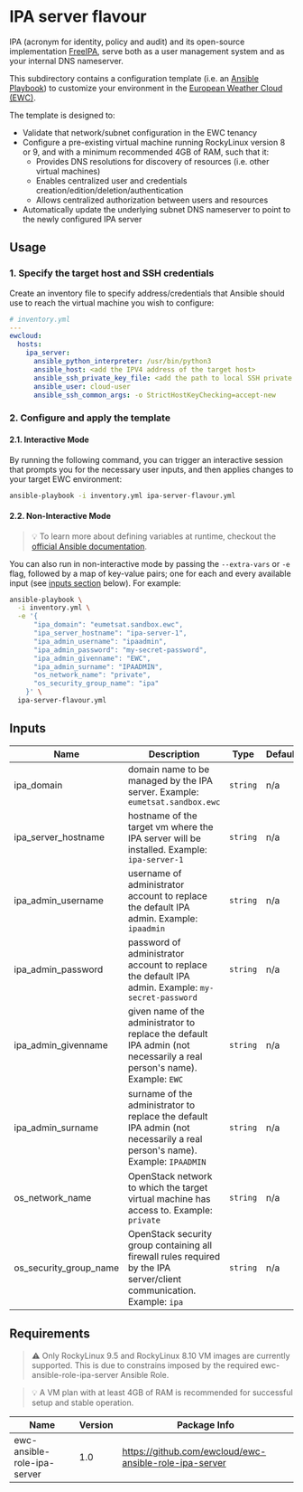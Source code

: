 # IPA server flavour
IPA (acronym for identity, policy and audit) and its open-source 
implementation [FreeIPA](https://www.freeipa.org/page/Main_Page), serve
both as a user management system and as your internal DNS nameserver.

This subdirectory contains a configuration template
(i.e. an [Ansible Playbook](https://docs.ansible.com/ansible/latest/playbook_guide/playbooks.html))
to customize your environment in the
[European Weather Cloud (EWC)](https://europeanweather.cloud/).

The template is designed to:
* Validate that network/subnet configuration in the EWC tenancy
* Configure a pre-existing virtual machine running RockyLinux version 8 or 9,
and with a minimum recommended 4GB of RAM, such that it:
  * Provides DNS resolutions for discovery of resources (i.e. other virtual
  machines)
  * Enables centralized user and credentials creation/edition/deletion/authentication
  * Allows centralized authorization between users and resources
* Automatically update the underlying subnet DNS nameserver to point to the
newly configured IPA server

## Usage

### 1. Specify the target host and SSH credentials
Create an inventory file to specify address/credentials that Ansible should use
to reach the virtual machine you wish to configure:

```yaml
# inventory.yml
---
ewcloud:
  hosts:
    ipa_server:
      ansible_python_interpreter: /usr/bin/python3
      ansible_host: <add the IPV4 address of the target host>
      ansible_ssh_private_key_file: <add the path to local SSH private key file>
      ansible_user: cloud-user 
      ansible_ssh_common_args: -o StrictHostKeyChecking=accept-new
```

### 2. Configure and apply the template

#### 2.1. Interactive Mode

By running the following command, you can trigger an interactive session that
prompts you for the necessary user inputs, and then applies changes to your
target EWC environment:

```bash
ansible-playbook -i inventory.yml ipa-server-flavour.yml
```

#### 2.2. Non-Interactive Mode

>💡 To learn more about defining variables at runtime, checkout the
[official Ansible documentation](https://docs.ansible.com/ansible/latest/playbook_guide/playbooks_variables.html).

You can also run in non-interactive mode by passing the
`--extra-vars` or `-e` flag, followed by a map of  key-value pairs; one for
each and every available input (see [inputs section](#inputs) below). For
example:

```bash
ansible-playbook \
  -i inventory.yml \
  -e '{
      "ipa_domain": "eumetsat.sandbox.ewc",
      "ipa_server_hostname": "ipa-server-1",
      "ipa_admin_username": "ipaadmin",
      "ipa_admin_password": "my-secret-password",
      "ipa_admin_givenname": "EWC",
      "ipa_admin_surname": "IPAADMIN",
      "os_network_name": "private",
      "os_security_group_name": "ipa"
    }' \
  ipa-server-flavour.yml
```

## Inputs

| Name | Description | Type | Default | Required |
|------|-------------|------|---------|----------|
| ipa_domain | domain name to be managed by the IPA server. Example: `eumetsat.sandbox.ewc` | `string` | n/a | yes |
| ipa_server_hostname | hostname of the target vm where the IPA server will be installed. Example: `ipa-server-1` | `string`| n/a | yes |
| ipa_admin_username | username of administrator account to replace the default IPA admin. Example: `ipaadmin` | `string` | n/a | yes |
| ipa_admin_password | password of administrator account to replace the default IPA admin. Example: `my-secret-password` | `string` | n/a | yes |
| ipa_admin_givenname | given name of the administrator to replace the default IPA admin (not necessarily a real person's name). Example: `EWC` | `string` | n/a | yes |
| ipa_admin_surname | surname of the administrator to replace the default IPA admin (not necessarily a real person's name). Example: `IPAADMIN` | `string` | n/a | yes |
| os_network_name | OpenStack network to which the target virtual machine has access to. Example: `private` | `string` | n/a | yes |
| os_security_group_name | OpenStack security group containing all firewall rules required by the IPA server/client communication. Example: `ipa`  | `string` | n/a | yes |

## Requirements
> ⚠️ Only RockyLinux 9.5 and RockyLinux 8.10 VM images are currently supported.
This is due to constrains imposed by the required ewc-ansible-role-ipa-server
Ansible Role.

> 💡 A VM plan with at least 4GB of RAM is recommended for successful setup and
stable operation. 

| Name | Version | Package Info |
|------|---------|-------|
| ewc-ansible-role-ipa-server | 1.0 |  https://github.com/ewcloud/ewc-ansible-role-ipa-server |
